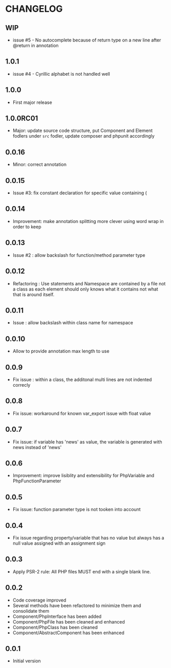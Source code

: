 # CHANGELOG

## WIP
- issue #5 - No autocomplete because of return type on a new line after @return in annotation

## 1.0.1
- issue #4 - Cyrillic alphabet is not handled well

## 1.0.0
- First major release

## 1.0.0RC01
- Major: update source code structure, put Component and Element fodlers under ```src``` fodler, update composer and phpunit accordingly

## 0.0.16
- Minor: correct annotation

## 0.0.15
- Issue #3: fix constant declaration for specific value containing (
 
## 0.0.14
- Improvement: make annotation splitting more clever using word wrap in order to keep 

## 0.0.13
- Issue #2 : allow backslash for function/method parameter type

## 0.0.12
- Refactoring : Use statements and Namespace are contained by a file not a class as each element should only knows what it contains not what that is around itself.

## 0.0.11
- Issue : allow backslash within class name for namespace

## 0.0.10
- Allow to provide annotation max length to use

## 0.0.9
- Fix issue : within a class, the additonal multi lines are not indented correcly

## 0.0.8
- Fix issue: workaround for known var_export issue with float value

## 0.0.7
- Fix issue: if variable has 'news' as value, the variable is generated with news instead of 'news'

## 0.0.6
- Improvement: improve lisiblity and extensibility for PhpVariable and PhpFunctionParameter

## 0.0.5
- Fix issue: function parameter type is not tooken into account

## 0.0.4
- Fix issue regarding property/variable that has no value but always has a null value assigned with an assignment sign

## 0.0.3
- Apply PSR-2 rule: All PHP files MUST end with a single blank line.

## 0.0.2
- Code coverage improved
- Several methods have been refactored to minimize them and consolidate them
- Component/PhpInterface has been added
- Component/PhpFile has been cleaned and enhanced
- Component/PhpClass has been cleaned
- Component/AbstractComponent has been enhanced

## 0.0.1
- Initial version
